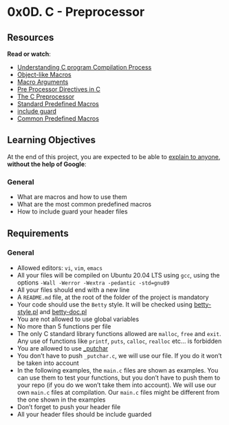 <h1 class="gap">0x0D. C - Preprocessor</h1><div class="gap" id="project-description">
<h2>Resources</h2>
<p><strong>Read or watch</strong>:</p>
<ul>
<li><a href="/rltoken/UlmUG7PSamY2_qL6xze6wg" target="_blank" title="Understanding C program Compilation Process">Understanding C program Compilation Process</a> </li>
<li><a href="/rltoken/KAqnlwAvPZ84KI2JFlJpSg" target="_blank" title="Object-like Macros">Object-like Macros</a> </li>
<li><a href="/rltoken/cJyU0mmGRx_Wd9x8WwygOQ" target="_blank" title="Macro Arguments">Macro Arguments</a> </li>
<li><a href="/rltoken/A5176irunoejPUjwT3pFCQ" target="_blank" title="Pre Processor Directives in C">Pre Processor Directives in C</a> </li>
<li><a href="/rltoken/lgohqkU5DlzUBkO2MeMmHA" target="_blank" title="The C Preprocessor">The C Preprocessor</a> </li>
<li><a href="/rltoken/C47iIZ3tGug6sklTB7hT_Q" target="_blank" title="Standard Predefined Macros">Standard Predefined Macros</a> </li>
<li><a href="/rltoken/sqLUMtBCgAAXVdhIaVoaWQ" target="_blank" title="include guard">include guard</a> </li>
<li><a href="/rltoken/fJJUPJ-zZXlh3db00FEsJw" target="_blank" title="Common Predefined Macros">Common Predefined Macros</a> </li>
</ul>
<h2>Learning Objectives</h2>
<p>At the end of this project, you are expected to be able to <a href="/rltoken/q8A4cA0iZZTmv_nLXVCBQw" target="_blank" title="explain to anyone">explain to anyone</a>, <strong>without the help of Google</strong>:</p>
<h3>General</h3>
<ul>
<li>What are macros and how to use them</li>
<li>What are the most common predefined macros</li>
<li>How to include guard your header files</li>
</ul>
<h2>Requirements</h2>
<h3>General</h3>
<ul>
<li>Allowed editors: <code>vi</code>, <code>vim</code>, <code>emacs</code></li>
<li>All your files will be compiled on Ubuntu 20.04 LTS using <code>gcc</code>, using the options <code>-Wall -Werror -Wextra -pedantic -std=gnu89</code></li>
<li>All your files should end with a new line</li>
<li>A <code>README.md</code> file, at the root of the folder of the project is mandatory</li>
<li>Your code should use the <code>Betty</code> style. It will be checked using <a href="https://github.com/holbertonschool/Betty/blob/master/betty-style.pl" target="_blank" title="betty-style.pl">betty-style.pl</a> and <a href="https://github.com/holbertonschool/Betty/blob/master/betty-doc.pl" target="_blank" title="betty-doc.pl">betty-doc.pl</a></li>
<li>You are not allowed to use global variables</li>
<li>No more than 5 functions per file</li>
<li>The only C standard library functions allowed are <code>malloc</code>, <code>free</code> and <code>exit</code>. Any use of functions like <code>printf</code>, <code>puts</code>, <code>calloc</code>, <code>realloc</code> etc… is forbidden</li>
<li>You are allowed to use <a href="https://github.com/holbertonschool/_putchar.c/blob/master/_putchar.c" target="_blank" title="_putchar">_putchar</a></li>
<li>You don’t have to push <code>_putchar.c</code>, we will use our file. If you do it won’t be taken into account</li>
<li>In the following examples, the <code>main.c</code> files are shown as examples. You can use them to test your functions, but you don’t have to push them to your repo (if you do we won’t take them into account). We will use our own <code>main.c</code> files at compilation. Our <code>main.c</code> files might be different from the one shown in the examples</li>
<li>Don’t forget to push your header file</li>
<li>All your header files should be include guarded</li>
</ul>
</div>